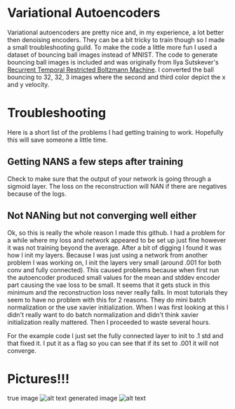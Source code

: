 
# Variational Autoencoders
Variational autoencoders are pretty nice and, in my experience, a lot better then denoising encoders. They can be a bit tricky to train though so I made a small troubleshooting guild. To make the code a little more fun I used a dataset of bouncing ball images instead of MNIST. The code to generate bouncing ball images is included and was originally from Ilya Sutskever's [Recurrent Temporal Restricted Boltzmann Machine](http://www.uoguelph.ca/~gwtaylor/publications/nips2008/rtrbm.pdf). I converted the ball bouncing to 32, 32, 3 images where the second and third color depict the x and y velocity.

# Troubleshooting

Here is a short list of the problems I had getting training to work. Hopefully this will save someone a little time.

## Getting NANS a few steps after training
Check to make sure that the output of your network is going through a sigmoid layer. The loss on the reconstruction will NAN if there are negatives because of the logs.

## Not NANing but not converging well either
Ok, so this is really the whole reason I made this github. I had a problem for a while where my loss and network appeared to be set up just fine however it was not training beyond the average. After a bit of digging I found it was how I init my layers. Because I was just using a network from another problem I was working on, I init the layers very small (around .001 for both conv and fully connected). This caused problems because when first run the autoencoder produced small values for the mean and stddev encoder part causing the vae loss to be small. It seems that it gets stuck in this minimum and the reconstruction loss never really falls. In most tutorials they seem to have no problem with this for 2 reasons. They do mini batch normalization or the use xavier initialization. When I was first looking at this I didn't really want to do batch normalization and didn't think xavier initialization really mattered. Then I proceeded to waste several hours. 

For the example code I just set the fully connected layer to init to .1 std and that fixed it. I put it as a flag so you can see that if its set to .001 it will not converge.

# Pictures!!!
true image
![alt text](https://github.com/loliverhennigh/Variational-autoencoder-tricks-and-tips/blob/master/real_balls.jpg)
generated image
![alt text](https://github.com/loliverhennigh/Variational-autoencoder-tricks-and-tips/blob/master/generated_balls.jpg)


